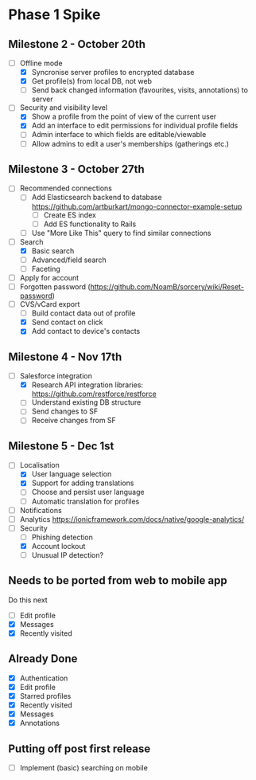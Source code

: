 # Phase 1 Spike

## Milestone 2 - October 20th

- [ ] Offline mode
  - [x] Syncronise server profiles to encrypted database
  - [x] Get profile(s) from local DB, not web
  - [ ] Send back changed information (favourites, visits, annotations) to server
- [ ] Security and visibility level
  - [x] Show a profile from the point of view of the current user
  - [x] Add an interface to edit permissions for individual profile fields
  - [ ] Admin interface to which fields are editable/viewable
  - [ ] Allow admins to edit a user's memberships (gatherings etc.)

## Milestone 3 - October 27th

- [ ] Recommended connections
  - [ ] Add Elasticsearch backend to database https://github.com/artburkart/mongo-connector-example-setup
    - [ ] Create ES index
    - [ ] Add ES functionality to Rails
  - [ ] Use "More Like This" query to find similar connections
- [ ] Search
  - [x] Basic search
  - [ ] Advanced/field search
  - [ ] Faceting
- [ ] Apply for account
- [ ] Forgotten password (https://github.com/NoamB/sorcery/wiki/Reset-password)
- [ ] CVS/vCard export
  - [ ] Build contact data out of profile
  - [x] Send contact on click
  - [x] Add contact to device's contacts

## Milestone 4 - Nov 17th

- [ ] Salesforce integration
  - [x] Research API integration libraries: https://github.com/restforce/restforce
  - [ ] Understand existing DB structure
  - [ ] Send changes to SF
  - [ ] Receive changes from SF

## Milestone 5 - Dec 1st

- [ ] Localisation
  - [x] User language selection
  - [x] Support for adding translations
  - [ ] Choose and persist user language
  - [ ] Automatic translation for profiles
- [ ] Notifications
- [ ] Analytics https://ionicframework.com/docs/native/google-analytics/
- [ ] Security
  - [ ] Phishing detection
  - [x] Account lockout
  - [ ] Unusual IP detection?

## Needs to be ported from web to mobile app

Do this next

- [ ] Edit profile
- [x] Messages
- [x] Recently visited

## Already Done

- [x] Authentication
- [x] Edit profile
- [x] Starred profiles
- [x] Recently visited
- [x] Messages
- [x] Annotations

## Putting off post first release

- [ ] Implement (basic) searching on mobile
